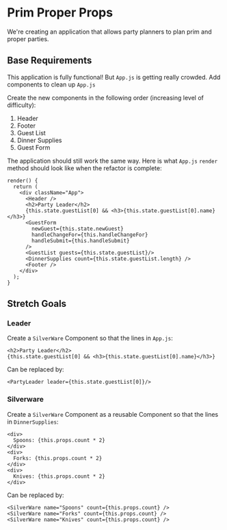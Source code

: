 # Prim Proper Props

We're creating an application that allows party planners to plan prim and proper parties.

## Base Requirements

This application is fully functional! But `App.js` is getting really crowded. Add components to clean up `App.js`

Create the new components in the following order (increasing level of difficulty):

1. Header
1. Footer
1. Guest List
1. Dinner Supplies
1. Guest Form

The application should still work the same way. Here is what `App.js` `render` method should look like when the refactor is complete:

```JSX
render() {
  return (
    <div className="App">
      <Header />
      <h2>Party Leader</h2>
      {this.state.guestList[0] && <h3>{this.state.guestList[0].name}</h3>}
      <GuestForm
        newGuest={this.state.newGuest}
        handleChangeFor={this.handleChangeFor}
        handleSubmit={this.handleSubmit}
      />
      <GuestList guests={this.state.guestList}/>
      <DinnerSupplies count={this.state.guestList.length} />
      <Footer />
    </div>
  );
}

```

## Stretch Goals

### Leader

Create a `SilverWare` Component so that the lines in `App.js`:

```JSX
<h2>Party Leader</h2>
{this.state.guestList[0] && <h3>{this.state.guestList[0].name}</h3>}
```

Can be replaced by:

```JSX
<PartyLeader leader={this.state.guestList[0]}/>
```

### Silverware

Create a `SilverWare` Component as a reusable Component so that the lines in `DinnerSupplies`:

```JSX
<div>
  Spoons: {this.props.count * 2}
</div>
<div>
  Forks: {this.props.count * 2}
</div>
<div>
  Knives: {this.props.count * 2}
</div>
```

Can be replaced by:

```JSX
<SilverWare name="Spoons" count={this.props.count} />
<SilverWare name="Forks" count={this.props.count} />
<SilverWare name="Knives" count={this.props.count} />
```